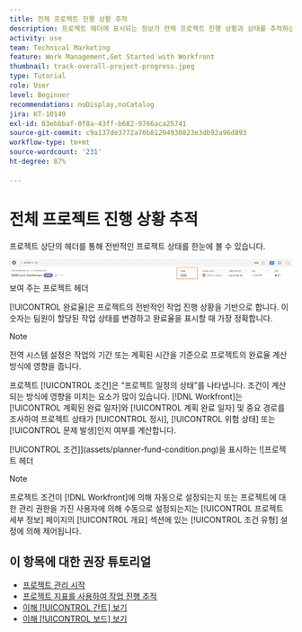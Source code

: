 ```yaml
---
title: 전체 프로젝트 진행 상황 추적
description: 프로젝트 헤더에 표시되는 정보가 전체 프로젝트 진행 상황과 상태를 추적하는 데 어떤 도움이 되는지 알아봅니다.
activity: use
team: Technical Marketing
feature: Work Management,Get Started with Workfront
thumbnail: track-overall-project-progress.jpeg
type: Tutorial
role: User
level: Beginner
recommendations: noDisplay,noCatalog
jira: KT-10149
exl-id: 03ebbbaf-0f8a-43ff-b682-9766aca25741
source-git-commit: c9a137de3772a70b81294930823e3db92a96d893
workflow-type: tm+mt
source-wordcount: '231'
ht-degree: 87%

---
```


# 전체 프로젝트 진행 상황 추적

프로젝트 상단의 헤더를 통해 전반적인 프로젝트 상태를 한눈에 볼 수 있습니다.

![[!UICONTROL 완료율을]](assets/planner-fund-percent-complete.png) 보여 주는 프로젝트 헤더

[!UICONTROL 완료율]은 프로젝트의 전반적인 작업 진행 상황을 기반으로 합니다. 이 숫자는 팀원이 할당된 작업 상태를 변경하고 완료율을 표시할 때 가장 정확합니다.

>[!NOTE]
>
>전역 시스템 설정은 작업의 기간 또는 계획된 시간을 기준으로 프로젝트의 완료율 계산 방식에 영향을 줍니다.

프로젝트 [!UICONTROL 조건]은 “프로젝트 일정의 상태”를 나타냅니다. 조건이 계산되는 방식에 영향을 미치는 요소가 많이 있습니다. [!DNL Workfront]는 [!UICONTROL 계획된 완료 일자]와 [!UICONTROL 계획 완료 일자] 및 중요 경로를 조사하여 프로젝트 상태가 [!UICONTROL 정시], [!UICONTROL 위험 상태] 또는 [!UICONTROL 문제 발생]인지 여부를 계산합니다.

[!UICONTROL 조건]](assets/planner-fund-condition.png)을 표시하는 ![프로젝트 헤더

>[!NOTE]
>
>프로젝트 조건이 [!DNL Workfront]에 의해 자동으로 설정되는지 또는 프로젝트에 대한 관리 권한을 가진 사용자에 의해 수동으로 설정되는지는 [!UICONTROL 프로젝트 세부 정보] 페이지의 [!UICONTROL 개요] 섹션에 있는 [!UICONTROL 조건 유형] 설정에 의해 제어됩니다.

<!---
Project percent complete overview
Overview of project condition and condition type
--->

## 이 항목에 대한 권장 튜토리얼

* [프로젝트 관리 시작](https://experienceleague.adobe.com/en/docs/workfront-learn/tutorials-workfront/manage-work/projects/getting-started-manage-a-project.md)
* [프로젝트 지표를 사용하여 작업 진행 추적](https://experienceleague.adobe.com/en/docs/workfront-learn/tutorials-workfront/manage-work/projects/track-work-progress-with-project-metrics.md)
* [이해 [!UICONTROL 간트] 보기](https://experienceleague.adobe.com/en/docs/workfront-learn/tutorials-workfront/manage-work/projects/understand-the-gantt-view.md)
* [이해 [!UICONTROL 보드] 보기](https://experienceleague.adobe.com/en/docs/workfront-learn/tutorials-workfront/manage-work/projects/understand-the-board-view.md)
